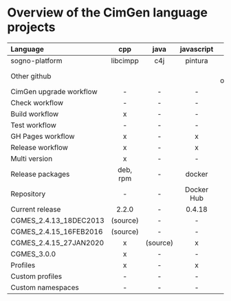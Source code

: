 # Overview of the CimGen language projects

| Language                | cpp      | java     | javascript | modernpython | python    |
|:------------------------|:--------:|:--------:|:----------:|:------------:|:---------:|
| sogno-platform          | libcimpp | c4j      | pintura    | -            | cimpy     |
| Other github            |          |          |    | alliander-opensource/pycgmes |   |
| CimGen upgrade workflow | -        | -        | -          | -            | -         |
| Check workflow          | -        | -        | -          | x            | x         |
| Build workflow          | x        | -        | -          | x            | x         |
| Test workflow           | -        | -        | -          | x            | x         |
| GH Pages workflow       | x        | -        | x          | -            | x         |
| Release workflow        | x        | -        | x          | x            | x         |
| Multi version           | x        | -        | -          | -            | -         |
| Release packages        | deb, rpm | -        | docker     | pip          | pip       |
| Repository              | -        | -        | Docker Hub | PyPI         | PyPI      |
| Current release         | 2.2.0    | -        | 0.4.18     | 2.0.3        | 1.1.0     |
| CGMES_2.4.13_18DEC2013  | (source) | -        | -          | -            | -         |
| CGMES_2.4.15_16FEB2016  | (source) | -        | -          | -            | -         |
| CGMES_2.4.15_27JAN2020  | x        | (source) | x          | -            | x         |
| CGMES_3.0.0             | x        | -        | -          | x            | -         |
| Profiles                | x        | -        | x          | x            | -         |
| Custom profiles         | -        | -        | -          | x            | -         |
| Custom namespaces       | -        | -        | -          | x            | -         |
